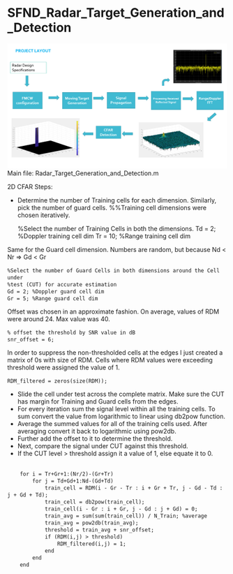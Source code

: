 # SFND_Radar_Target_Generation_and_Detection
<img src="./Overview.jpg"/>
Main file: Radar_Target_Generation_and_Detection.m

2D CFAR Steps:

* Determine the number of Training cells for each dimension. Similarly, pick the number of guard cells.
%%Training cell dimensions were chosen iteratively.

    %Select the number of Training Cells in both the dimensions.
    Td = 2; %Doppler training cell dim
    Tr = 10; %Range training cell dim

Same for the Guard cell dimension. Numbers are random, but because Nd < Nr => Gd < Gr

    %Select the number of Guard Cells in both dimensions around the Cell under 
    %test (CUT) for accurate estimation
    Gd = 2; %Doppler guard cell dim
    Gr = 5; %Range guard cell dim

Offset was chosen in an approximate fashion. On average, values of RDM were around 24. Max value was 40. 
    
    % offset the threshold by SNR value in dB
    snr_offset = 6;
 
In order to suppress the non-thresholded cells at the edges I just created a matrix of 0s with size of RDM. Cells where RDM values were exceeding threshold were assigned the value of 1.

    RDM_filtered = zeros(size(RDM));
    
* Slide the cell under test across the complete matrix. Make sure the CUT has margin for Training and Guard cells from the edges.
* For every iteration sum the signal level within all the training cells. To sum convert the value from logarithmic to linear using db2pow function.
* Average the summed values for all of the training cells used. After averaging convert it back to logarithmic using pow2db.
* Further add the offset to it to determine the threshold.
* Next, compare the signal under CUT against this threshold.
* If the CUT level > threshold assign it a value of 1, else equate it to 0.
```
    
    for i = Tr+Gr+1:(Nr/2)-(Gr+Tr)
        for j = Td+Gd+1:Nd-(Gd+Td)
            train_cell = RDM(i - Gr - Tr : i + Gr + Tr, j - Gd - Td : j + Gd + Td);
            train_cell = db2pow(train_cell);
            train_cell(i - Gr : i + Gr, j - Gd : j + Gd) = 0;
            train_avg = sum(sum(train_cell)) / N_Train; %average
            train_avg = pow2db(train_avg);
            threshold = train_avg + snr_offset;
            if (RDM(i,j) > threshold)
                RDM_filtered(i,j) = 1;
            end
        end
    end




    
